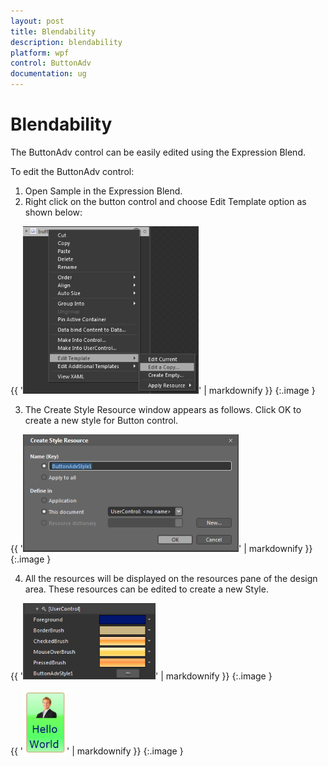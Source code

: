 ```yaml
---
layout: post
title: Blendability
description: blendability
platform: wpf
control: ButtonAdv
documentation: ug
---
```


# Blendability

The ButtonAdv control can be easily edited using the Expression Blend.

To edit the ButtonAdv control:

1. Open Sample in the Expression Blend. 
2. Right click on the button control and choose Edit Template option as shown below:



{{ '![](Blendability_images/Blendability_img1.png)' | markdownify }}
{:.image }


3. The Create Style Resource window appears as follows. Click OK to create a new style for Button control.



{{ '![](Blendability_images/Blendability_img2.png)' | markdownify }}
{:.image }




4. All the resources will be displayed on the resources pane of the design area. These resources can be edited to create a new Style.



{{ '![](Blendability_images/Blendability_img3.png)' | markdownify }}
{:.image }




{{ '![](Blendability_images/Blendability_img4.png)' | markdownify }}
{:.image }


